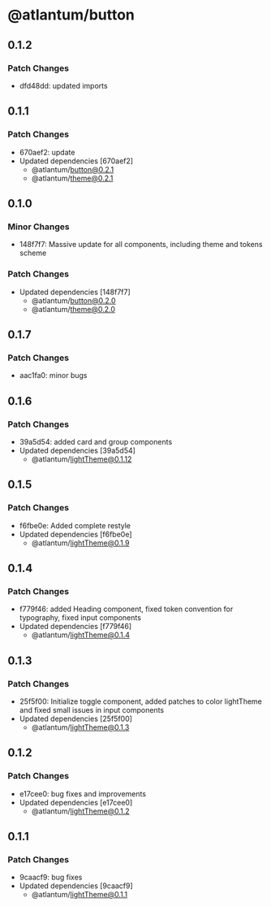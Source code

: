 # @atlantum/button

## 0.1.2

### Patch Changes

-   dfd48dd: updated imports

## 0.1.1

### Patch Changes

-   670aef2: update
-   Updated dependencies [670aef2]
    -   @atlantum/button@0.2.1
    -   @atlantum/theme@0.2.1

## 0.1.0

### Minor Changes

-   148f7f7: Massive update for all components, including theme and tokens scheme

### Patch Changes

-   Updated dependencies [148f7f7]
    -   @atlantum/button@0.2.0
    -   @atlantum/theme@0.2.0

## 0.1.7

### Patch Changes

-   aac1fa0: minor bugs

## 0.1.6

### Patch Changes

-   39a5d54: added card and group components
-   Updated dependencies [39a5d54]
    -   @atlantum/lightTheme@0.1.12

## 0.1.5

### Patch Changes

-   f6fbe0e: Added complete restyle
-   Updated dependencies [f6fbe0e]
    -   @atlantum/lightTheme@0.1.9

## 0.1.4

### Patch Changes

-   f779f46: added Heading component, fixed token convention for typography, fixed input components
-   Updated dependencies [f779f46]
    -   @atlantum/lightTheme@0.1.4

## 0.1.3

### Patch Changes

-   25f5f00: Initialize toggle component, added patches to color lightTheme and fixed small issues in input components
-   Updated dependencies [25f5f00]
    -   @atlantum/lightTheme@0.1.3

## 0.1.2

### Patch Changes

-   e17cee0: bug fixes and improvements
-   Updated dependencies [e17cee0]
    -   @atlantum/lightTheme@0.1.2

## 0.1.1

### Patch Changes

-   9caacf9: bug fixes
-   Updated dependencies [9caacf9]
    -   @atlantum/lightTheme@0.1.1
